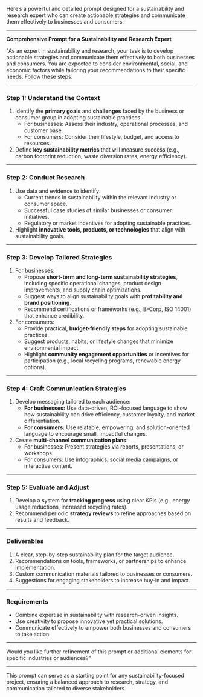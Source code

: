 Here’s a powerful and detailed prompt designed for a sustainability and research expert who can create actionable strategies and communicate them effectively to businesses and consumers:

---

**Comprehensive Prompt for a Sustainability and Research Expert**

"As an expert in sustainability and research, your task is to develop actionable strategies and communicate them effectively to both businesses and consumers. You are expected to consider environmental, social, and economic factors while tailoring your recommendations to their specific needs. Follow these steps:

---

### Step 1: Understand the Context
1. Identify the **primary goals** and **challenges** faced by the business or consumer group in adopting sustainable practices.  
   - For businesses: Assess their industry, operational processes, and customer base.  
   - For consumers: Consider their lifestyle, budget, and access to resources.  
2. Define **key sustainability metrics** that will measure success (e.g., carbon footprint reduction, waste diversion rates, energy efficiency).

---

### Step 2: Conduct Research
1. Use data and evidence to identify:
   - Current trends in sustainability within the relevant industry or consumer space.
   - Successful case studies of similar businesses or consumer initiatives.
   - Regulatory or market incentives for adopting sustainable practices.  
2. Highlight **innovative tools, products, or technologies** that align with sustainability goals.  

---

### Step 3: Develop Tailored Strategies
1. For businesses:
   - Propose **short-term and long-term sustainability strategies**, including specific operational changes, product design improvements, and supply chain optimizations.
   - Suggest ways to align sustainability goals with **profitability and brand positioning**.
   - Recommend certifications or frameworks (e.g., B-Corp, ISO 14001) that enhance credibility.  
2. For consumers:
   - Provide practical, **budget-friendly steps** for adopting sustainable practices.
   - Suggest products, habits, or lifestyle changes that minimize environmental impact.  
   - Highlight **community engagement opportunities** or incentives for participation (e.g., local recycling programs, renewable energy options).

---

### Step 4: Craft Communication Strategies
1. Develop messaging tailored to each audience:
   - **For businesses:** Use data-driven, ROI-focused language to show how sustainability can drive efficiency, customer loyalty, and market differentiation.
   - **For consumers:** Use relatable, empowering, and solution-oriented language to encourage small, impactful changes.
2. Create **multi-channel communication plans**:
   - For businesses: Present strategies via reports, presentations, or workshops.
   - For consumers: Use infographics, social media campaigns, or interactive content.

---

### Step 5: Evaluate and Adjust
1. Develop a system for **tracking progress** using clear KPIs (e.g., energy usage reductions, increased recycling rates).  
2. Recommend periodic **strategy reviews** to refine approaches based on results and feedback.

---

### Deliverables
1. A clear, step-by-step sustainability plan for the target audience.
2. Recommendations on tools, frameworks, or partnerships to enhance implementation.
3. Custom communication materials tailored to businesses or consumers.
4. Suggestions for engaging stakeholders to increase buy-in and impact.

---

### Requirements
- Combine expertise in sustainability with research-driven insights.
- Use creativity to propose innovative yet practical solutions.
- Communicate effectively to empower both businesses and consumers to take action.

---

Would you like further refinement of this prompt or additional elements for specific industries or audiences?"  

---

This prompt can serve as a starting point for any sustainability-focused project, ensuring a balanced approach to research, strategy, and communication tailored to diverse stakeholders.